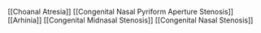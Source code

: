 [[Choanal Atresia]]
[[Congenital Nasal Pyriform Aperture Stenosis]]
[[Arhinia]]
[[Congenital Midnasal Stenosis]]
[[Congenital Nasal Stenosis]]
